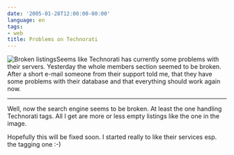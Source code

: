 ```yaml
---
date: '2005-01-28T12:00:00-00:00'
language: en
tags:
- web
title: Problems on Technorati
---
```



<img src="http://www.zerokspot.com/uploads/technorati-probs.png" class="left" alt="Broken listings"/>Seems like Technorati has currently some problems with their servers. Yesterday the whole members section seemed to be broken. After a short e-mail someone from their support told me, that they have some problems with their database and that everything should work again now. 

-------------------------------



Well, now the search engine seems to be broken. At least the one handling Technorati tags. All I get are more or less empty listings like the one in the image.



Hopefully this will be fixed soon. I started really to like their services esp. the tagging one :-)